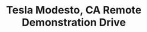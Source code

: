 ---
title: "Tesla Modesto, CA Remote Demonstration Drive"
url: /modesto/tesla-modesto-ca-remote-demonstration-drive/
shop: Autohaus
---